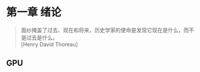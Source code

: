 # 第一章  绪论

> 面纱掩盖了过去、现在和将来，历史学家的使命是发现它现在是什么，而不是过去是什么。<br>
      [Henry David Thoreau]
                                         

## GPU
